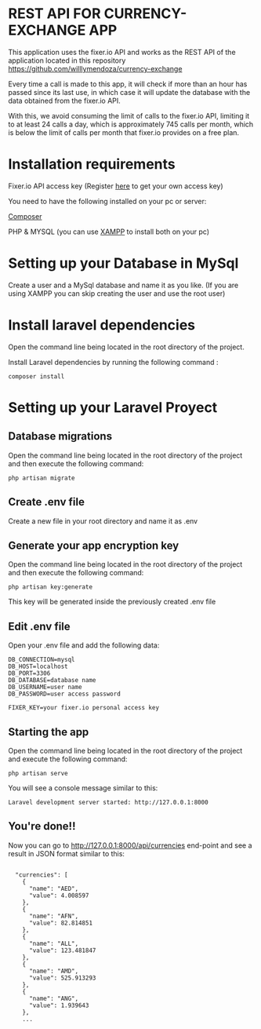 # REST API FOR CURRENCY-EXCHANGE APP

This application uses the fixer.io API and works as the REST API of the application located in this repository https://github.com/willlymendoza/currency-exchange

Every time a call is made to this app, it will check if more than an hour has passed since its last use, in which case it will update the database with the data obtained from the fixer.io API.

With this, we avoid consuming the limit of calls to the fixer.io API, limiting it to at least 24 calls a day, which is approximately 745 calls per month, which is below the limit of calls per month that fixer.io provides on a free plan.

# Installation requirements

Fixer.io API access key (Register [here](https://fixer.io/signup/free) to get your own access key)

You need to have the following installed on your pc or server:

[Composer](https://getcomposer.org/)

PHP & MYSQL (you can use [XAMPP](https://www.apachefriends.org/index.html) to install both on your pc)

# Setting up your Database in MySql

Create a user and a MySql database and name it as you like. (If you are using XAMPP you can skip creating the user and use the root user)

# Install laravel dependencies

Open the command line being located in the root directory of the project.

Install Laravel dependencies by running the following command :

```
composer install
```

# Setting up your Laravel Proyect

## Database migrations

Open the command line being located in the root directory of the project and then execute the following command:

```
php artisan migrate
```

## Create .env file

Create a new file in your root directory and name it as .env

## Generate your app encryption key

Open the command line being located in the root directory of the project and then execute the following command:

```
php artisan key:generate
```

This key will be generated inside the previously created .env file

## Edit .env file

Open your .env file and add the following data:

```
DB_CONNECTION=mysql
DB_HOST=localhost
DB_PORT=3306
DB_DATABASE=database name
DB_USERNAME=user name
DB_PASSWORD=user access password

FIXER_KEY=your fixer.io personal access key
```

## Starting the app

Open the command line being located in the root directory of the project and execute the following command:

```
php artisan serve
```

You will see a console message similar to this:

```
Laravel development server started: http://127.0.0.1:8000
```

## You're done!!

Now you can go to http://127.0.0.1:8000/api/currencies end-point and see a result in JSON format similar to this:

```

  "currencies": [
    {
      "name": "AED",
      "value": 4.008597
    },
    {
      "name": "AFN",
      "value": 82.814851
    },
    {
      "name": "ALL",
      "value": 123.481847
    },
    {
      "name": "AMD",
      "value": 525.913293
    },
    {
      "name": "ANG",
      "value": 1.939643
    },
    ...
```
